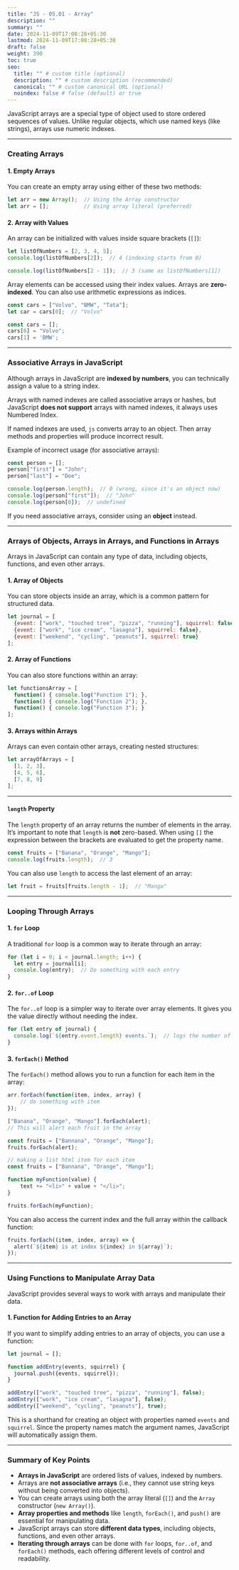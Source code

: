 ```yaml
---
title: "JS - 05.01 - Array"
description: ""
summary: ""
date: 2024-11-09T17:08:28+05:30
lastmod: 2024-11-09T17:08:28+05:30
draft: false
weight: 390
toc: true
seo:
  title: "" # custom title (optional)
  description: "" # custom description (recommended)
  canonical: "" # custom canonical URL (optional)
  noindex: false # false (default) or true
---
```



JavaScript arrays are a special type of object used to store ordered sequences of values.   Unlike regular objects, which use named keys (like strings), arrays use numeric indexes.

---

### Creating Arrays

#### 1. **Empty Arrays**

You can create an empty array using either of these two methods:

```js
let arr = new Array();  // Using the Array constructor
let arr = [];           // Using array literal (preferred)
```

#### 2. **Array with Values**

An array can be initialized with values inside square brackets (`[]`):

```js
let listOfNumbers = [2, 3, 4, 5];
console.log(listOfNumbers[2]);  // 4 (indexing starts from 0)

console.log(listOfNumbers[2 - 1]);  // 3 (same as listOfNumbers[1])
```

Array elements can be accessed using their index values. Arrays are **zero-indexed**.
You can also use arithmetic expressions as indices.

```js
const cars = ["Volvo", "BMW", "Tata"];
let car = cars[0];  // "Volvo"
```

```js
const cars = [];
cars[0] = "Volvo";
cars[1] = 'BMW';
```

---

### **Associative Arrays in JavaScript**

Although arrays in JavaScript are **indexed by numbers**, you can technically assign a value to a string index.

Arrays with named indexes are called associative arrays or hashes, but
JavaScript **does not support** arrays with named indexes, it always uses Numbered Index.

If named indexes are used, `js` converts array to an object. Then array methods and properties will produce incorrect result.

Example of incorrect usage (for associative arrays):
```js
const person = [];
person["first"] = "John";
person["last"] = "Doe";

console.log(person.length);  // 0 (wrong, since it's an object now)
console.log(person["first"]);  // "John"
console.log(person[0]);  // undefined
```

If you need associative arrays, consider using an **object** instead.

---

### **Arrays of Objects, Arrays in Arrays, and Functions in Arrays**

Arrays in JavaScript can contain any type of data, including objects, functions, and even other arrays.

#### 1. **Array of Objects**

You can store objects inside an array, which is a common pattern for structured data.

```js
let journal = [
  {event: ["work", "touched tree", "pizza", "running"], squirrel: false},
  {event: ["work", "ice cream", "lasagna"], squirrel: false},
  {event: ["weekend", "cycling", "peanuts"], squirrel: true}
];
```

#### 2. **Array of Functions**

You can also store functions within an array:

```js
let functionsArray = [
  function() { console.log("Function 1"); },
  function() { console.log("Function 2"); },
  function() { console.log("Function 3"); }
];
```

#### 3. **Arrays within Arrays**

Arrays can even contain other arrays, creating nested structures:

```js
let arrayOfArrays = [
  [1, 2, 3],
  [4, 5, 6],
  [7, 8, 9]
];
```

---

#### **`length` Property**

The `length` property of an array returns the number of elements in the array. It’s important to note that `length` is **not** zero-based.
When using `[]` the expression between the brackets are evaluated to get the property name.

```js
const fruits = ["Banana", "Orange", "Mango"];
console.log(fruits.length);  // 3
```

You can also use `length` to access the last element of an array:

```js
let fruit = fruits[fruits.length - 1];  // "Mango"
```

---

### **Looping Through Arrays**

#### 1. **`for` Loop**

A traditional `for` loop is a common way to iterate through an array:

```js
for (let i = 0; i < journal.length; i++) {
  let entry = journal[i];
  console.log(entry);  // Do something with each entry
}
```

#### 2. **`for..of` Loop**

The `for..of` loop is a simpler way to iterate over array elements. It gives you the value directly without needing the index.

```js
for (let entry of journal) {
  console.log(`${entry.event.length} events.`);  // logs the number of events
}
```

#### 3. **`forEach()` Method**

The `forEach()` method allows you to run a function for each item in the array:

```js
arr.forEach(function(item, index, array) {
	// do something with item
});
```

```js
["Banana", "Orange", "Mango"].forEach(alert);
// This will alert each fruit in the array

const fruits = ["Bannana", "Orange", "Mango"];
fruits.forEach(alert);
```

```js
// making a list html item for each item
const fruits = ["Bannana", "Orange", "Mango"];

function myFunction(value) {
	text += "<li>" + value + "</li>";
}

fruits.forEach(myFunction);
```

You can also access the current index and the full array within the callback function:

```js
fruits.forEach((item, index, array) => {
  alert(`${item} is at index ${index} in ${array}`);
});
```

---

### **Using Functions to Manipulate Array Data**

JavaScript provides several ways to work with arrays and manipulate their data.

#### 1. **Function for Adding Entries to an Array**

If you want to simplify adding entries to an array of objects, you can use a function:

```js
let journal = [];

function addEntry(events, squirrel) {
  journal.push({events, squirrel});
}

addEntry(["work", "touched tree", "pizza", "running"], false);
addEntry(["work", "ice cream", "lasagna"], false);
addEntry(["weekend", "cycling", "peanuts"], true);
```

This is a shorthand for creating an object with properties named `events` and `squirrel`. Since the property names match the argument names, JavaScript will automatically assign them.

---

### **Summary of Key Points**

- **Arrays in JavaScript** are ordered lists of values, indexed by numbers.
- Arrays are **not associative arrays** (i.e., they cannot use string keys without being converted into objects).
- You can create arrays using both the array literal (`[]`) and the `Array` constructor (`new Array()`).
- **Array properties and methods** like `length`, `forEach()`, and `push()` are essential for manipulating data.
- JavaScript arrays can store **different data types**, including objects, functions, and even other arrays.
- **Iterating through arrays** can be done with `for` loops, `for..of`, and `forEach()` methods, each offering different levels of control and readability.


